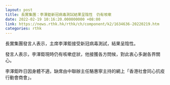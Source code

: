 ```yaml
---
layout: post
title: 長實集團：李澤鉅新冠病毒測試結果呈陰性　仍有咳嗽
date: 2022-02-19 10:16:20.000000000 +08:00
link: https://news.rthk.hk/rthk/ch/component/k2/1634636-20220219.htm
categories: rthk
---
```


長實集團發言人表示，主席李澤鉅接受新冠病毒測試，結果呈陰性。

發言人表示，李澤鉅現時仍有咳嗽症狀，他接獲各方問候，對此衷心多謝各界關心。

李澤鉅昨日因身體不適，缺席由中聯辦主任駱惠寧主持的網上「香港社會同心抗疫行動會商會」。
